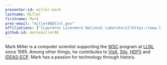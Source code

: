 ```yaml
---
presenter-id: miller-mark
lastname: Miller
firstname: Mark
pres-email: "miller86@llnl.gov"
affiliations: ["[Lawrence Livermore National Laboratory](https://www.llnl.gov)"]
github-id: markcmiller86
---
```

Mark Miller is a computer scientist supporting the
[WSC](https://wci.llnl.gov/about-us/weapon-simulation-and-computing)
program at [LLNL](https://www.llnl.gov) since 1995. Among other
things, he contributes to
[VisIt](https://wci.llnl.gov/simulation/computer-codes/visit),
[Silo](https://wci.llnl.gov/simulation/computer-codes/silo),
[HDF5](https://www.hdfgroup.org) and
[IDEAS-ECP](https://ideas-productivity.org/ideas-ecp). Mark has a
passion for technology through history.
